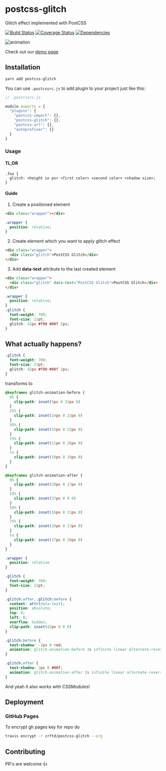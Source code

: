 # postcss-glitch
Glitch effect implemented with PostCSS

[![Build Status](https://travis-ci.org/crftd/postcss-glitch.svg?branch=master)](https://travis-ci.org/crftd/postcss-glitch)
[![Coverage Status](https://coveralls.io/repos/github/crftd/postcss-glitch/badge.svg?branch=master)](https://coveralls.io/github/crftd/postcss-glitch?branch=master)
[![Dependencies](https://david-dm.org/crftd/postcss-glitch.svg)](https://david-dm.org/)

![animation](http://g.recordit.co/COmXbvzGfg.gif)

Check out our [demo page](https://crftd.github.io/postcss-glitch/)

## Installation

```bash
yarn add postcss-glitch
```

You can use `.postcssrc.js` to add plugin to your project just like this:

```javascript
// .postcssrc.js

module.exports = {
  "plugins": {
    "postcss-import": {},
    "postcss-glitch": {},
    "postcss-url": {},
    "autoprefixer": {}
  }
}
```

### Usage

#### TL;DR

```
.foo {
  glitch: <height in px> <first color> <second color> <shadow size>;
}
```

#### Guide

1. Create a positioned element

```html
<div class="wrapper"></div>
```

```css
.wrapper {
  position: relative;
}
```

2. Create element which you want to apply glitch effect

```html
<div class="wrapper">
  <div class="glitch">PostCSS Glitch</div>
</div>
```

3. Add **data-text** attribute to the last created element

```html
<div class="wrapper">
  <div class="glitch" data-text="PostCSS Glitch">PostCSS Glitch</div>
</div>
```

```css
.wrapper {
  position: relative;
}
.glitch {
  font-weight: 700;
  font-size: 23pt;
  glitch: 42px #f00 #00f 2px;
}
```

## What actually happens?

```css
.glitch {
  font-weight: 700;
  font-size: 23pt;
  glitch: 42px #f00 #00f 2px;
}
```

transforms to

```css
@keyframes glitch-animation-before {
  0% {
    clip-path: inset(5px 0 32px 0)
  }
  25% {
    clip-path: inset(14px 0 23px 0)
  }
  50% {
    clip-path: inset(15px 0 22px 0)
  }
  75% {
    clip-path: inset(11px 0 26px 0)
  }
  to {
    clip-path: inset(18px 0 19px 0)
  }
}

@keyframes glitch-animation-after {
  0% {
    clip-path: inset(20px 0 17px 0)
  }
  25% {
    clip-path: inset(37px 0 0 0)
  }
  50% {
    clip-path: inset(16px 0 21px 0)
  }
  75% {
    clip-path: inset(20px 0 17px 0)
  }
  to {
    clip-path: inset(17px 0 20px 0)
  }
}

.wrapper {
  position: relative
}

.glitch {
  font-weight: 700;
  font-size: 23pt;
}

.glitch:after,.glitch:before {
  content: attr(data-text);
  position: absolute;
  top: 0;
  left: 0;
  overflow: hidden;
  clip-path: inset(42px 0 0 0)
}

.glitch:before {
  text-shadow: -2px 0 red;
  animation: glitch-animation-before 3s infinite linear alternate-reverse
}

.glitch:after {
  text-shadow: 2px 0 #00f;
  animation: glitch-animation-after 2s infinite linear alternate-reverse
}
```

And yeah it also works with CSSModules!

## Deployment

### GitHub Pages

To encrypt gh pages key for repo do

```bash
travis encrypt -r crftd/postcss-glitch --org
```

## Contributing
PR's are welcome 👍
